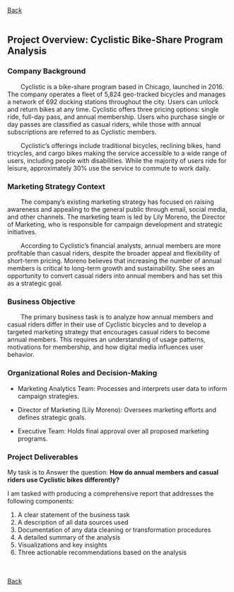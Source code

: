 [Back](../README.md)<br><br>

## Project Overview: Cyclistic Bike-Share Program Analysis

### Company Background
<p style="text-indent: 30px;">
Cyclistic is a bike-share program based in Chicago, launched in 2016. The company operates a fleet of 5,824 geo-tracked bicycles and manages a network of 692 docking stations throughout the city. Users can unlock and return bikes at any time. Cyclistic offers three pricing options: single ride, full-day pass, and annual membership. Users who purchase single or day passes are classified as casual riders, while those with annual subscriptions are referred to as Cyclistic members.</p>
<p style="text-indent: 30px;">
Cyclistic’s offerings include traditional bicycles, reclining bikes, hand tricycles, and cargo bikes making the service accessible to a wide range of users, including people with disabilities. While the majority of users ride for leisure, approximately 30% use the service to commute to work daily.</p>

### Marketing Strategy Context
<p style="text-indent: 30px;">
The company’s existing marketing strategy has focused on raising awareness and appealing to the general public through email, social media, and other channels. The marketing team is led by Lily Moreno, the Director of Marketing, who is responsible for campaign development and strategic initiatives.</p>
<p style="text-indent: 30px;">
According to Cyclistic’s financial analysts, annual members are more profitable than casual riders, despite the broader appeal and flexibility of short-term pricing. Moreno believes that increasing the number of annual members is critical to long-term growth and sustainability. She sees an opportunity to convert casual riders into annual members and has set this as a strategic goal.</p>

### Business Objective
<p style="text-indent: 30px;">
The primary business task is to analyze how annual members and casual riders differ in their use of Cyclistic bicycles and to develop a targeted marketing strategy that encourages casual riders to become annual members. This requires an understanding of usage patterns, motivations for membership, and how digital media influences user behavior.

### Organizational Roles and Decision-Making

- Marketing Analytics Team: Processes and interprets user data to inform campaign strategies.

- Director of Marketing (Lily Moreno): Oversees marketing efforts and defines strategic goals.

- Executive Team: Holds final approval over all proposed marketing programs.

### Project Deliverables

My task is to Answer the question: **How do annual members and casual riders use Cyclistic bikes differently?**

I am tasked with producing a comprehensive report that addresses the following components:

1. A clear statement of the business task
1. A description of all data sources used
1. Documentation of any data cleaning or transformation procedures
1. A detailed summary of the analysis
1. Visualizations and key insights
1. Three actionable recommendations based on the analysis

<br><br>[Back](../README.md)